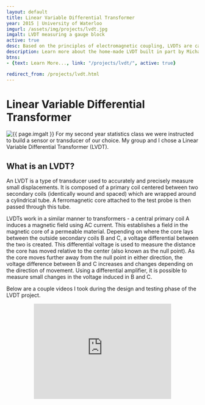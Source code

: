 ```yaml
---
layout: default
title: Linear Variable Differential Transformer
year: 2015 | University of Waterloo
imgurl: /assets/img/projects/lvdt.jpg
imgalt: LVDT measuring a gauge block
active: true
desc: Based on the principles of electromagnetic coupling, LVDTs are capable of extremely high precision measurements. In a team of four we built one from scratch using scrap parts and various electronics components, including discrete op-amps as a signal amplifier and an Arduino for analog-to-digital conversion and display.
description: Learn more about the home-made LVDT built in part by Michael Kafarowski
btns: 
- {text: Learn More..., link: "/projects/lvdt/", active: true}

redirect_from: /projects/lvdt.html
---
```


# Linear Variable Differential Transformer
<img src="{{ page.imgurl }}" alt="{{ page.imgalt }}" class="profilePhoto verylargepic"/>
For my second year statistics class we were instructed to build a sensor or transducer of our choice. My group and I chose a Linear Variable Differential Transformer (LVDT).

## What is an LVDT?

An LVDT is a type of transducer used to accurately and precisely measure small displacements. It is composed of a primary coil centered between two secondary coils (identically wound and spaced) which are wrapped around a cylindrical tube. A ferromagnetic core attached to the test probe is then passed through this tube.

LVDTs work in a similar manner to transformers - a central primary coil A induces a magnetic field using AC current. This establishes a field in the magnetic core of a permeable material. Depending on where the core lays between the outside secondary coils B and C, a voltage differential between the two is created. This differential voltage is used to measure the distance the core has moved relative to the center (also known as the null point). As the core moves further away from the null point in either direction, the voltage difference between B and C increases and changes depending on the direction of movement. Using a differential amplifier, it is possible to measure small changes in the voltage induced in B and C.

Below are a couple videos I took during the design and testing phase of the LVDT project.

<div style="text-align:center;">
    <iframe src="https://www.youtube.com/embed/videoseries?list=PLtjOl8Cs8tI4PNgFjbVGfe6Xfx8GxjX6c" allowfullscreen="" width="360" height="250" frameborder="0"></iframe>
</div>